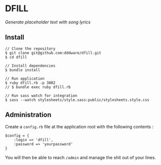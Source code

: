 # DFILL

_Generate placeholder text with song lyrics_



## Install

    // Clone the repository
    $ git clone git@github.com:dddware/dfill.git
    $ cd dfill

    // Install dependencies
    $ bundle install

    // Run application
    $ ruby dfill.rb -p 3002
    // $ bundle exec ruby dfill.rb
    
    // Run sass watch for integration
    $ sass --watch stylesheets/style.sass:public/stylesheets.style.css


## Administration

Create a `config.rb` file at the application root with the following contents :

    $config = {
        :login => 'dfill',
        :password => 'yourpassword'
    }

You will then be able to reach `/admin` and manage the shit out of your lines.